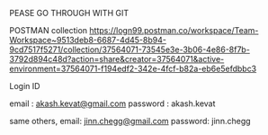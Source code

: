 PEASE GO THROUGH WITH GIT

POSTMAN collection 
https://logn99.postman.co/workspace/Team-Workspace~9513deb8-6687-4d45-8b94-9cd7517f5271/collection/37564071-73545e3e-3b06-4e86-8f7b-3792d894c48d?action=share&creator=37564071&active-environment=37564071-f194edf2-342e-4fcf-b82a-eb6e5efdbbc3


Login ID 

email : akash.kevat@gmail.com
password : akash.kevat


same others,
email: jinn.chegg@gmail.com 
password: jinn.chegg